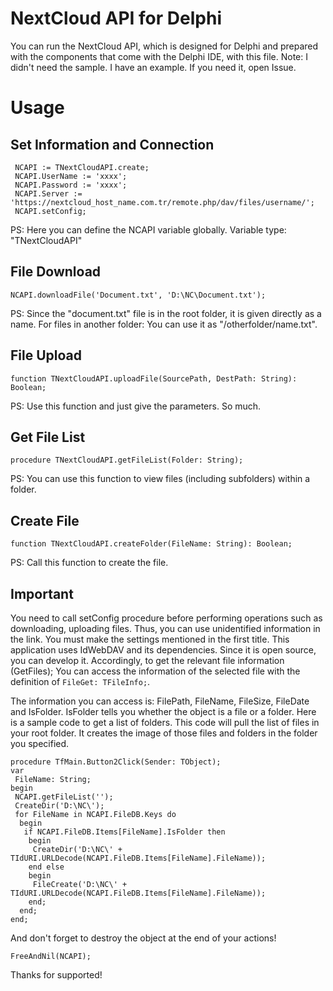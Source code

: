 # NextCloud API for Delphi

You can run the NextCloud API, which is designed for Delphi and prepared with the components that come with the Delphi IDE, with this file.
Note: I didn't need the sample. I have an example. If you need it, open Issue.

# Usage


## Set Information and Connection
```
 NCAPI := TNextCloudAPI.create;
 NCAPI.UserName := 'xxxx';
 NCAPI.Password := 'xxxx';
 NCAPI.Server := 'https://nextcloud_host_name.com.tr/remote.php/dav/files/username/';
 NCAPI.setConfig;
 ```

PS: Here you can define the NCAPI variable globally. Variable type: "TNextCloudAPI"

## File Download

```
NCAPI.downloadFile('Document.txt', 'D:\NC\Document.txt');
```

PS: Since the "document.txt" file is in the root folder, it is given directly as a name. For files in another folder: You can use it as "/otherfolder/name.txt".

## File Upload

`function TNextCloudAPI.uploadFile(SourcePath, DestPath: String): Boolean;`

PS: Use this function and just give the parameters. So much.

## Get File List
`procedure TNextCloudAPI.getFileList(Folder: String);`

PS: You can use this function to view files (including subfolders) within a folder.

##  Create File
`function TNextCloudAPI.createFolder(FileName: String): Boolean;`

PS: Call this function to create the file.

## Important

You need to call setConfig procedure before performing operations such as downloading, uploading files. Thus, you can use unidentified information in the link. You must make the settings mentioned in the first title. This application uses IdWebDAV and its dependencies. Since it is open source, you can develop it. Accordingly, to get the relevant file information (GetFiles); You can access the information of the selected file with the definition of  `FileGet: TFileInfo;`.

The information you can access is: FilePath, FileName, FileSize, FileDate and  IsFolder. IsFolder tells you whether the object is a file or a folder. Here is a sample code to get a list of folders. This code will pull the list of files in your root folder. It creates the image of those files and folders in the folder you specified.

```
procedure TfMain.Button2Click(Sender: TObject);
var
 FileName: String;
begin
 NCAPI.getFileList('');
 CreateDir('D:\NC\');
 for FileName in NCAPI.FileDB.Keys do
  begin
   if NCAPI.FileDB.Items[FileName].IsFolder then
    begin
     CreateDir('D:\NC\' + TIdURI.URLDecode(NCAPI.FileDB.Items[FileName].FileName));
    end else
    begin
     FileCreate('D:\NC\' + TIdURI.URLDecode(NCAPI.FileDB.Items[FileName].FileName));
    end;
  end;
end;
```
And don't forget to destroy the object at the end of your actions! 
```
FreeAndNil(NCAPI);
```

Thanks for supported!
